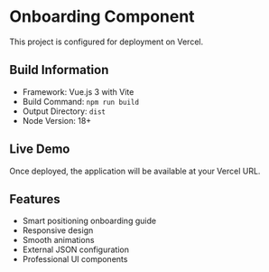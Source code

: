 # Onboarding Component

This project is configured for deployment on Vercel.

## Build Information
- Framework: Vue.js 3 with Vite
- Build Command: `npm run build`
- Output Directory: `dist`
- Node Version: 18+

## Live Demo
Once deployed, the application will be available at your Vercel URL.

## Features
- Smart positioning onboarding guide
- Responsive design
- Smooth animations
- External JSON configuration
- Professional UI components
